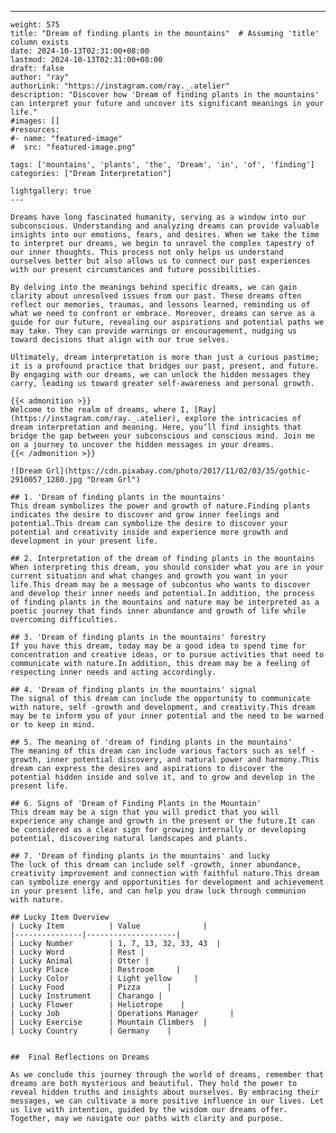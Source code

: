 ---
    weight: 575
    title: "Dream of finding plants in the mountains"  # Assuming 'title' column exists
    date: 2024-10-13T02:31:00+08:00
    lastmod: 2024-10-13T02:31:00+08:00
    draft: false
    author: "ray"
    authorLink: "https://instagram.com/ray._.atelier"
    description: "Discover how 'Dream of finding plants in the mountains' can interpret your future and uncover its significant meanings in your life."
    #images: []
    #resources:
    #- name: "featured-image"
    #  src: "featured-image.png"
    
    tags: ['mountains', 'plants', 'the', 'Dream', 'in', 'of', 'finding']
    categories: ["Dream Interpretation"]
    
    lightgallery: true
    ---
    
    Dreams have long fascinated humanity, serving as a window into our subconscious. Understanding and analyzing dreams can provide valuable insights into our emotions, fears, and desires. When we take the time to interpret our dreams, we begin to unravel the complex tapestry of our inner thoughts. This process not only helps us understand ourselves better but also allows us to connect our past experiences with our present circumstances and future possibilities.
    
    By delving into the meanings behind specific dreams, we can gain clarity about unresolved issues from our past. These dreams often reflect our memories, traumas, and lessons learned, reminding us of what we need to confront or embrace. Moreover, dreams can serve as a guide for our future, revealing our aspirations and potential paths we may take. They can provide warnings or encouragement, nudging us toward decisions that align with our true selves.
    
    Ultimately, dream interpretation is more than just a curious pastime; it is a profound practice that bridges our past, present, and future. By engaging with our dreams, we can unlock the hidden messages they carry, leading us toward greater self-awareness and personal growth.
    
    {{< admonition >}}
    Welcome to the realm of dreams, where I, [Ray](https://instagram.com/ray._.atelier), explore the intricacies of dream interpretation and meaning. Here, you’ll find insights that bridge the gap between your subconscious and conscious mind. Join me on a journey to uncover the hidden messages in your dreams.
    {{< /admonition >}}
    
    ![Dream Grl](https://cdn.pixabay.com/photo/2017/11/02/03/35/gothic-2910057_1280.jpg "Dream Grl")
    
    ## 1. 'Dream of finding plants in the mountains'
    This dream symbolizes the power and growth of nature.Finding plants indicates the desire to discover and grow inner feelings and potential.This dream can symbolize the desire to discover your potential and creativity inside and experience more growth and development in your present life.
    
    ## 2. Interpretation of the dream of finding plants in the mountains
    When interpreting this dream, you should consider what you are in your current situation and what changes and growth you want in your life.This dream may be a message of subcontus who wants to discover and develop their inner needs and potential.In addition, the process of finding plants in the mountains and nature may be interpreted as a poetic journey that finds inner abundance and growth of life while overcoming difficulties.
    
    ## 3. 'Dream of finding plants in the mountains' forestry
    If you have this dream, today may be a good idea to spend time for concentration and creative ideas, or to pursue activities that need to communicate with nature.In addition, this dream may be a feeling of respecting inner needs and acting accordingly.
    
    ## 4. 'Dream of finding plants in the mountains' signal
    The signal of this dream can include the opportunity to communicate with nature, self -growth and development, and creativity.This dream may be to inform you of your inner potential and the need to be warned or to keep in mind.
    
    ## 5. The meaning of 'dream of finding plants in the mountains'
    The meaning of this dream can include various factors such as self -growth, inner potential discovery, and natural power and harmony.This dream can express the desires and aspirations to discover the potential hidden inside and solve it, and to grow and develop in the present life.
    
    ## 6. Signs of 'Dream of Finding Plants in the Mountain'
    This dream may be a sign that you will predict that you will experience any change and growth in the present or the future.It can be considered as a clear sign for growing internally or developing potential, discovering natural landscapes and plants.
    
    ## 7. 'Dream of finding plants in the mountains' and lucky
    The luck of this dream can include self -growth, inner abundance, creativity improvement and connection with faithful nature.This dream can symbolize energy and opportunities for development and achievement in your present life, and can help you draw luck through communion with nature.
    
    ## Lucky Item Overview
    | Lucky Item          | Value              |
    |---------------|--------------------|
    | Lucky Number        | 1, 7, 13, 32, 33, 43  |
    | Lucky Word          | Rest |
    | Lucky Animal        | Otter |
    | Lucky Place         | Restroom     |
    | Lucky Color         | Light yellow     |
    | Lucky Food          | Pizza      |
    | Lucky Instrument    | Charango |
    | Lucky Flower        | Heliotrope    |
    | Lucky Job           | Operations Manager       |
    | Lucky Exercise      | Mountain Climbers  |
    | Lucky Country       | Germany    |
    
    
    ##  Final Reflections on Dreams
    
    As we conclude this journey through the world of dreams, remember that dreams are both mysterious and beautiful. They hold the power to reveal hidden truths and insights about ourselves. By embracing their messages, we can cultivate a more positive influence in our lives. Let us live with intention, guided by the wisdom our dreams offer. Together, may we navigate our paths with clarity and purpose.
    